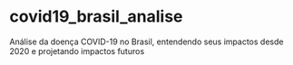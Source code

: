 # covid19_brasil_analise
Análise da doença COVID-19 no Brasil, entendendo seus impactos desde 2020 e projetando impactos futuros
